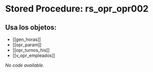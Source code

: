 # Stored Procedure: rs_opr_opr002

## Usa los objetos:
- [[gen_horas]]
- [[opr_param]]
- [[opr_turnos_his]]
- [[v_opr_empleados]]

*No code available.*
